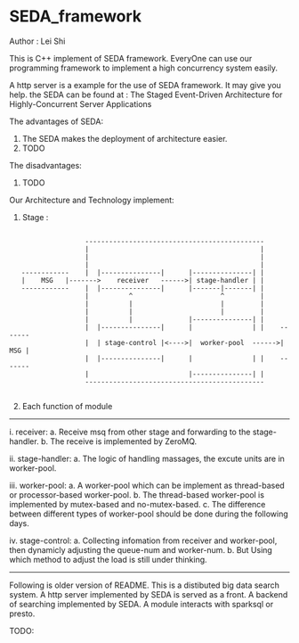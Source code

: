 # SEDA_framework

Author : Lei Shi

This is C++ implement of SEDA framework. EveryOne can use our programming framework to implement a high concurrency system easily.

A http server is a example for the use of SEDA framework. It may give you help. the SEDA can be found at : The Staged Event-Driven Architecture for Highly-Concurrent Server Applications

The advantages of SEDA:
   1. The SEDA makes the deployment of architecture easier. 
   2. TODO

The disadvantages:
   1. TODO

Our Architecture and Technology implement:

1.	Stage :


```
                                    
                   ---------------------------------------------
                   |                                           |
                   |                                           |
                   |                                           |
   ------------    |  |---------------|      |---------------| |    
   |    MSG   |------->    receiver   ------>| stage-handler | |
   ------------    |  |---------------|      |-------|-------| |  
                   |          ^                      ^         |
                   |          |                      |         |
                   |          |                      |         |
                   |          |              |---------------| |
                   |  |---------------|      |               | |    -------
                   |  | stage-control |<---->|  worker-pool  ------>| MSG |
                   |  |---------------|      |               | |    -------
                   |                         |---------------| |
                   ---------------------------------------------
                   
```

2. Each function of module
--------------------------
i.    receiver:
      a. Receive msq from other stage and forwarding to the stage-handler.
      b. The receive is implemented by ZeroMQ.

ii.   stage-handler:
      a. The logic of handling massages, the excute units are in worker-pool.

iii.  worker-pool:
      a. A worker-pool which can be implement as thread-based or processor-based worker-pool.
      b. The thread-based worker-pool is implemented by mutex-based and no-mutex-based.
      c. The difference between different types of worker-pool should be done during the following days.

iv.   stage-control:
      a. Collecting infomation from receiver and worker-pool, then dynamicly adjusting the queue-num and worker-num.
      b. But Using which method to adjust the load is still under thinking.

-----------------------------------------------------------------------------
Following is older version of README.
This is a distibuted big data search system. 
  A http server implemented by SEDA is served as a front.
  A backend of searching implemented by SEDA.
  A module interacts with sparksql or presto.
  
  TODO:
